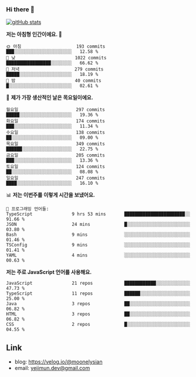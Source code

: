 ### Hi there 👋

<!--
**moonelysian/moonelysian** is a ✨ _special_ ✨ repository because its `README.md` (this file) appears on your GitHub profile.

Here are some ideas to get you started:

- 🔭 I’m currently working on ...
- 🌱 I’m currently learning ...
- 👯 I’m looking to collaborate on ...
- 🤔 I’m looking for help with ...
- 💬 Ask me about ...
- 📫 How to reach me: ...
- 😄 Pronouns: ...
- ⚡ Fun fact: ...
-->

<!-- [![wakatime stats](https://github-readme-stats.vercel.app/api/wakatime?username=moonelysian)](https://github.com/anuraghazra/github-readme-stats) -->

[![gitHub stats](https://github-readme-stats.vercel.app/api?username=moonelysian&show_icons=true)](https://github.com/anuraghazra/github-readme-stats)

<!--START_SECTION:waka-->
**저는 아침형 인간이에요. 🐤** 

```text
🌞 아침                     193 commits         ███░░░░░░░░░░░░░░░░░░░░░░   12.58 % 
🌆 낮　                     1022 commits        █████████████████░░░░░░░░   66.62 % 
🌃 저녁                     279 commits         █████░░░░░░░░░░░░░░░░░░░░   18.19 % 
🌙 밤　                     40 commits          █░░░░░░░░░░░░░░░░░░░░░░░░   02.61 % 
```
📅 **제가 가장 생산적인 날은 목요일이에요.** 

```text
월요일                      297 commits         █████░░░░░░░░░░░░░░░░░░░░   19.36 % 
화요일                      174 commits         ███░░░░░░░░░░░░░░░░░░░░░░   11.34 % 
수요일                      138 commits         ██░░░░░░░░░░░░░░░░░░░░░░░   09.00 % 
목요일                      349 commits         ██████░░░░░░░░░░░░░░░░░░░   22.75 % 
금요일                      205 commits         ███░░░░░░░░░░░░░░░░░░░░░░   13.36 % 
토요일                      124 commits         ██░░░░░░░░░░░░░░░░░░░░░░░   08.08 % 
일요일                      247 commits         ████░░░░░░░░░░░░░░░░░░░░░   16.10 % 
```


📊 **저는 이번주를 이렇게 시간을 보냈어요.** 

```text
💬 프로그래밍 언어들: 
TypeScript               9 hrs 53 mins       ███████████████████████░░   91.66 % 
JSON                     24 mins             █░░░░░░░░░░░░░░░░░░░░░░░░   03.80 % 
Bash                     9 mins              ░░░░░░░░░░░░░░░░░░░░░░░░░   01.46 % 
TSConfig                 9 mins              ░░░░░░░░░░░░░░░░░░░░░░░░░   01.41 % 
YAML                     4 mins              ░░░░░░░░░░░░░░░░░░░░░░░░░   00.63 % 
```

**저는 주로 JavaScript 언어를 사용해요.** 

```text
JavaScript               21 repos            ████████████░░░░░░░░░░░░░   47.73 % 
TypeScript               11 repos            ██████░░░░░░░░░░░░░░░░░░░   25.00 % 
Java                     3 repos             ██░░░░░░░░░░░░░░░░░░░░░░░   06.82 % 
HTML                     3 repos             ██░░░░░░░░░░░░░░░░░░░░░░░   06.82 % 
CSS                      2 repos             █░░░░░░░░░░░░░░░░░░░░░░░░   04.55 % 
```




<!--END_SECTION:waka-->


## Link
- blog: https://velog.io/@moonelysian
- email: yejimun.dev@gmail.com
